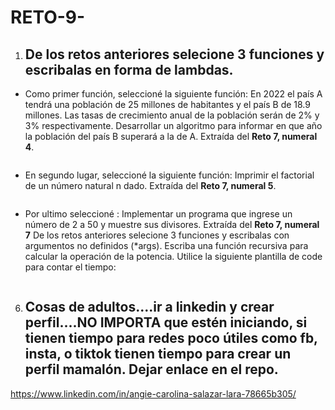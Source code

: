 # RETO-9-
 
1. De los retos anteriores selecione 3 funciones y escribalas en forma de lambdas.
   -
* Como primer función, seleccioné la siguiente función: En 2022 el país A tendrá una población de 25 millones de habitantes y el país B de 18.9 millones. Las tasas de crecimiento anual de la población serán de 2% y 3% respectivamente. Desarrollar un algoritmo para informar en que año la población del país B superará a la de A. Extraída del **Reto 7, numeral 4**.

```
```

* En segundo lugar, seleccioné la siguiente función: Imprimir el factorial de un número natural n dado. Extraída del **Reto 7, numeral 5**.
  
```

```

* Por ultimo seleccioné : Implementar un programa que ingrese un número de 2 a 50 y muestre sus divisores. Extraída del **Reto 7, numeral 7**
De los retos anteriores selecione 3 funciones y escribalas con argumentos no definidos (*args).
Escriba una función recursiva para calcular la operación de la potencia.
Utilice la siguiente plantilla de code para contar el tiempo:

```
```






6. Cosas de adultos....ir a linkedin y crear perfil....NO IMPORTA que estén iniciando, si tienen tiempo para redes poco útiles como fb, insta, o tiktok tienen tiempo para crear un perfil mamalón. Dejar enlace en el repo.
   -
https://www.linkedin.com/in/angie-carolina-salazar-lara-78665b305/
